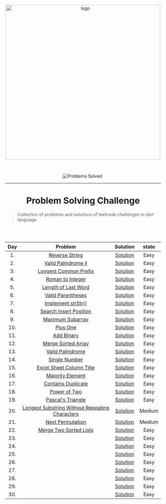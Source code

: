<p align="center">
<a href="https://leetcode.com/MZzzNn/">
<img src="https://assets.leetcode.com/static_assets/public/webpack_bundles/images/logo-dark.e99485d9b.svg" width="500" alt="logo"></a>
</p>

[//]: # (<img src="https://badges.frapsoft.com/os/v2/open-source.svg?v=103" alt="Open Source Love">)

<br/>

<p align="center">
<img src="https://img.shields.io/badge/Problems%20Solved-30-sucess.svg" alt="Problems Solved">
<img src="https://img.shields.io/badge/Language-Dart-blue.svg" alt="">
</p>


---
<h1 align="center">Problem Solving Challenge</h1> 

> Collection of problems and solutions of leetcode challenges in dart language.


<br/><br/>                                                     


| Day |                                                             Problem                                                             |                                        Solution                                         | state  |
|:---:|:-------------------------------------------------------------------------------------------------------------------------------:|:---------------------------------------------------------------------------------------:|:------:|
| 1.  |                                [Reverse String ](https://leetcode.com/problems/reverse-string/)                                 | [Solution](https://github.com/mazen-mo7amed/30-Day-Challenge/blob/main/lib/day_1.dart)  |  Easy  |
| 2.  |                           [Valid Palindrome II ](https://leetcode.com/problems/valid-palindrome-ii/)                            | [Solution](https://github.com/mazen-mo7amed/30-Day-Challenge/blob/main/lib/day_2.dart)  |  Easy  |
| 3.  |                         [Longest Common Prefix ](https://leetcode.com/problems/longest-common-prefix/)                          | [Solution](https://github.com/mazen-mo7amed/30-Day-Challenge/blob/main/lib/day_3.dart)  |  Easy  |
| 4.  |                              [Roman to Integer ](https://leetcode.com/problems/roman-to-integer/)                               | [Solution](https://github.com/mazen-mo7amed/30-Day-Challenge/blob/main/lib/day_4.dart)  |  Easy  |
| 5.  |                           [Length of Last Word ](https://leetcode.com/problems/length-of-last-word/)                            | [Solution](https://github.com/mazen-mo7amed/30-Day-Challenge/blob/main/lib/day_5.dart)  |  Easy  |                                                                                 |                                                                                         |        |
| 6.  |                             [Valid Parentheses ](https://leetcode.com/problems/valid-parentheses/)                              | [Solution](https://github.com/mazen-mo7amed/30-Day-Challenge/blob/main/lib/day_6.dart)  |  Easy  |
| 7.  |                             [Implement strStr() ](https://leetcode.com/problems/implement-strstr/)                              | [Solution](https://github.com/mazen-mo7amed/30-Day-Challenge/blob/main/lib/day_7.dart)  |  Easy  |
| 8.  |                        [Search Insert Position ](https://leetcode.com/problems/search-insert-position/)                         | [Solution](https://github.com/mazen-mo7amed/30-Day-Challenge/blob/main/lib/day_8.dart)  |  Easy  |
| 9.  |                              [Maximum Subarray ](https://leetcode.com/problems/maximum-subarray/)                               | [Solution](https://github.com/mazen-mo7amed/30-Day-Challenge/blob/main/lib/day_9.dart)  |  Easy  |
| 10. |                                       [Plus One](https://leetcode.com/problems/plus-one/)                                       | [Solution](https://github.com/mazen-mo7amed/30-Day-Challenge/blob/main/lib/day_10.dart) |  Easy  |
| 11. |                                     [Add Binary](https://leetcode.com/problems/add-binary/)                                     | [Solution](https://github.com/mazen-mo7amed/30-Day-Challenge/blob/main/lib/day_11.dart) |  Easy  |
| 12. |                             [Merge Sorted Array](https://leetcode.com/problems/merge-sorted-array/)                             | [Solution](https://github.com/mazen-mo7amed/30-Day-Challenge/blob/main/lib/day_12.dart) |  Easy  |
| 13. |                              [Valid Palindrome ](https://leetcode.com/problems/valid-palindrome/)                               | [Solution](https://github.com/mazen-mo7amed/30-Day-Challenge/blob/main/lib/day_13.dart) |  Easy  |
| 14. |                                 [Single Number ](https://leetcode.com/problems/single-number/)                                  | [Solution](https://github.com/mazen-mo7amed/30-Day-Challenge/blob/main/lib/day_14.dart) |  Easy  |
| 15. |                       [Excel Sheet Column Title](https://leetcode.com/problems/excel-sheet-column-title/)                       | [Solution](https://github.com/mazen-mo7amed/30-Day-Challenge/blob/main/lib/day_15.dart) |  Easy  |
| 16. |                               [Majority Element](https://leetcode.com/problems/majority-element/)                               | [Solution](https://github.com/mazen-mo7amed/30-Day-Challenge/blob/main/lib/day_16.dart) |  Easy  |
| 17. |                             [Contains Duplicate](https://leetcode.com/problems/contains-duplicate/)                             | [Solution](https://github.com/mazen-mo7amed/30-Day-Challenge/blob/main/lib/day_17.dart) |  Easy  |
| 18. |                                   [Power of Two](https://leetcode.com/problems/power-of-two/)                                   | [Solution](https://github.com/mazen-mo7amed/30-Day-Challenge/blob/main/lib/day_18.dart) |  Easy  |
| 19. |                              [Pascal's Triangle](https://leetcode.com/problems/pascals-triangle/)                               | [Solution](https://github.com/mazen-mo7amed/30-Day-Challenge/blob/main/lib/day_19.dart) |  Easy  |
| 20. | [Longest Substring Without Repeating Characters](https://leetcode.com/problems/longest-substring-without-repeating-characters/) | [Solution](https://github.com/mazen-mo7amed/30-Day-Challenge/blob/main/lib/day_20.dart) | Medium |
| 21. |                              [Next Permutation ](https://leetcode.com/problems/next-permutation/)                               | [Solution](https://github.com/mazen-mo7amed/30-Day-Challenge/blob/main/lib/day_21.dart) | Medium |
| 22. |                        [Merge Two Sorted Lists ](https://leetcode.com/problems/merge-two-sorted-lists/)                         | [Solution](https://github.com/mazen-mo7amed/30-Day-Challenge/blob/main/lib/day_22.dart) |  Easy  |
| 23. |                                                           [](lists/)                                                            | [Solution](https://github.com/mazen-mo7amed/30-Day-Challenge/blob/main/lib/day_23.dart) |  Easy  |
| 24. |                                                           [](lists/)                                                            | [Solution](https://github.com/mazen-mo7amed/30-Day-Challenge/blob/main/lib/day_24.dart) |  Easy  |
| 25. |                                                           [](lists/)                                                            | [Solution](https://github.com/mazen-mo7amed/30-Day-Challenge/blob/main/lib/day_25.dart) |  Easy  |
| 26. |                                                           [](lists/)                                                            | [Solution](https://github.com/mazen-mo7amed/30-Day-Challenge/blob/main/lib/day_26.dart) |  Easy  |
| 27. |                                                           [](lists/)                                                            | [Solution](https://github.com/mazen-mo7amed/30-Day-Challenge/blob/main/lib/day_27.dart) |  Easy  |
| 28. |                                                           [](lists/)                                                            | [Solution](https://github.com/mazen-mo7amed/30-Day-Challenge/blob/main/lib/day_28.dart) |  Easy  |
| 29. |                                                           [](lists/)                                                            | [Solution](https://github.com/mazen-mo7amed/30-Day-Challenge/blob/main/lib/day_29.dart) |  Easy  |
| 30. |                                                           [](lists/)                                                            | [Solution](https://github.com/mazen-mo7amed/30-Day-Challenge/blob/main/lib/day_30.dart) |  Easy  |
